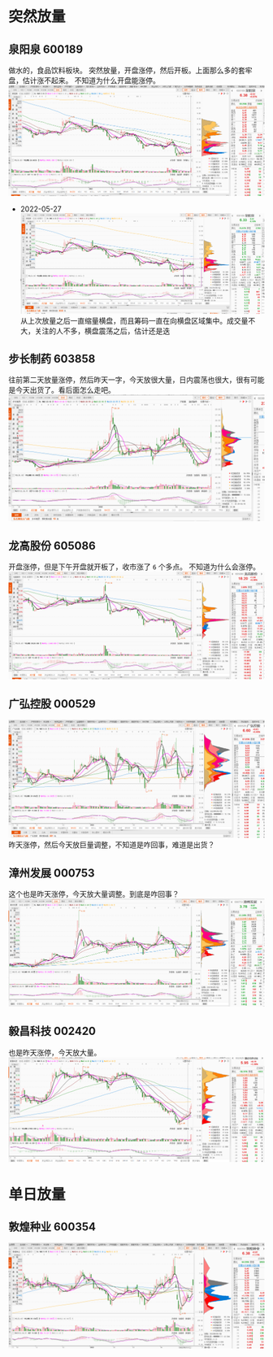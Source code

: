 # 突然放量
## 泉阳泉 600189
做水的，食品饮料板块。
突然放量，开盘涨停，然后开板。上面那么多的套牢盘，估计涨不起来。
不知道为什么开盘能涨停。
![](images/Pasted%20image%2020220517214847.png)

- 2022-05-27
![](images/Pasted%20image%2020220529103248.png)
从上次放量之后一直缩量横盘，而且筹码一直在向横盘区域集中。成交量不大，关注的人不多，横盘震荡之后，估计还是迭

## 步长制药 603858
往前第二天放量涨停，然后昨天一字，今天放很大量，日内震荡也很大，很有可能是今天出货了。看后面怎么走吧。
![](images/Pasted%20image%2020220517215600.png)

## 龙高股份 605086
开盘涨停，但是下午开盘就开板了，收市涨了 `6` 个多点。
不知道为什么会涨停。
![](images/Pasted%20image%2020220517215926.png)

## 广弘控股 000529
![](images/Pasted%20image%2020220517220504.png)
昨天涨停，然后今天放巨量调整，不知道是咋回事，难道是出货？

## 漳州发展 000753
这个也是昨天涨停，今天放大量调整。到底是咋回事？
![](images/Pasted%20image%2020220517220659.png)

## 毅昌科技 002420
也是昨天涨停，今天放大量。
![](images/Pasted%20image%2020220517221058.png)

# 单日放量
## 敦煌种业 600354
![](images/Pasted%20image%2020220517221622.png)
